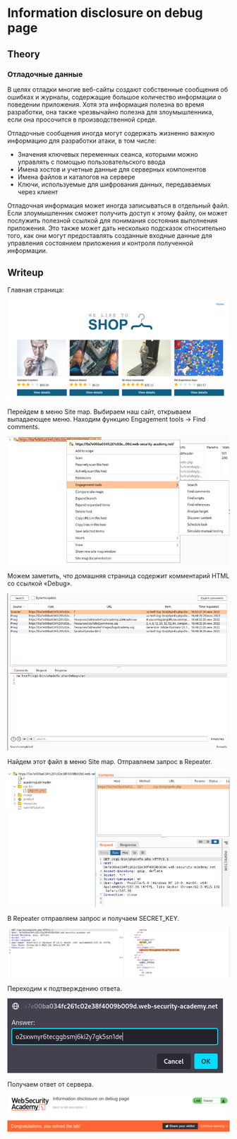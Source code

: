 # Information disclosure on debug page

## Theory

<h3>Отладочные данные</h3>

В целях отладки многие веб-сайты создают собственные сообщения об ошибках и журналы, содержащие большое количество информации о поведении приложения. Хотя эта информация полезна во время разработки, она также чрезвычайно полезна для злоумышленника, если она просочится в производственной среде.

Отладочные сообщения иногда могут содержать жизненно важную информацию для разработки атаки, в том числе:

* Значения ключевых переменных сеанса, которыми можно управлять с помощью пользовательского ввода
* Имена хостов и учетные данные для серверных компонентов
* Имена файлов и каталогов на сервере
* Ключи, используемые для шифрования данных, передаваемых через клиент

Отладочная информация может иногда записываться в отдельный файл. Если злоумышленник сможет получить доступ к этому файлу, он может послужить полезной ссылкой для понимания состояния выполнения приложения. Это также может дать несколько подсказок относительно того, как они могут предоставлять созданные входные данные для управления состоянием приложения и контроля полученной информации.

## Writeup

Главная страница:

![](https://github.com/fobblified/Writeups/blob/main/Portswigger/Information_disclosure_vulnerabilities/Information_disclosure_on_debug_page/assets/1.png)

Перейдем в меню Site map. Выбираем наш сайт, открываем выпадаеющее меню. Находим функцию Engagement tools -> Find comments.

![](https://github.com/fobblified/Writeups/blob/main/Portswigger/Information_disclosure_vulnerabilities/Information_disclosure_on_debug_page/assets/2.png)

Можем заметить, что домашняя страница содержит комментарий HTML со ссылкой «Debug».

![](https://github.com/fobblified/Writeups/blob/main/Portswigger/Information_disclosure_vulnerabilities/Information_disclosure_on_debug_page/assets/3.png)

Найдем этот файл в меню Site map. Отправляем запрос в Repeater.

![](https://github.com/fobblified/Writeups/blob/main/Portswigger/Information_disclosure_vulnerabilities/Information_disclosure_on_debug_page/assets/4.png)

В Repeater отправляем запрос и получаем SECRET_KEY.

![](https://github.com/fobblified/Writeups/blob/main/Portswigger/Information_disclosure_vulnerabilities/Information_disclosure_on_debug_page/assets/5.png)

Переходим к подтверждению ответа.

![](https://github.com/fobblified/Writeups/blob/main/Portswigger/Information_disclosure_vulnerabilities/Information_disclosure_on_debug_page/assets/6.png)

Получаем ответ от сервера.

![](https://github.com/fobblified/Writeups/blob/main/Portswigger/Information_disclosure_vulnerabilities/Information_disclosure_on_debug_page/assets/7.png)
